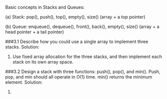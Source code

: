Basic concepts in Stacks and Queues:

(a) Stack: pop(), push(), top(), empty(), size()   (array + a top pointer)

(b) Queue: enqueue(), dequeue(), front(), back(), empty(), size() (array + a head pointer + a tail pointer)

###3.1 Describe how you could use a single array to implement three stacks.
Solution:

1. Use fixed array allocation for the three stacks, and then implement each stack on its own array space.

###3.2 Design a stack with three functions: push(), pop(), and min(). Push, pop, and min should all operate in O(1) time. min() returns the minimum element.
Solution:

1. 
